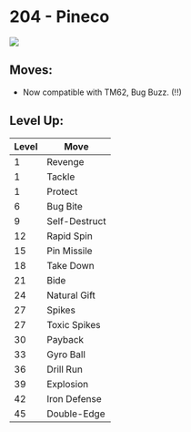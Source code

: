 # 204 - Pineco
![][204]

## Moves:

 - Now compatible with TM62, Bug Buzz. (!!)

## Level Up:

Level | Move
---   | ---
  1   | Revenge
  1   | Tackle
  1   | Protect
  6   | Bug Bite
  9   | Self-Destruct
 12   | Rapid Spin
 15   | Pin Missile
 18   | Take Down
 21   | Bide
 24   | Natural Gift
 27   | Spikes
 27   | Toxic Spikes
 30   | Payback
 33   | Gyro Ball
 36   | Drill Run
 39   | Explosion
 42   | Iron Defense
 45   | Double-Edge



[204]: /img/pokemon/204.png
